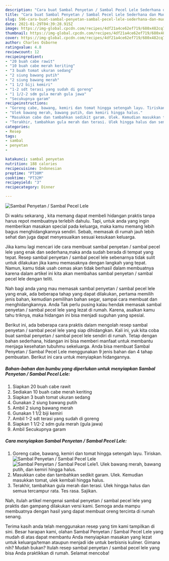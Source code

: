 ```yaml
---
description: "Cara buat Sambal Penyetan / Sambal Pecel Lele Sederhana dan Mudah Dibuat"
title: "Cara buat Sambal Penyetan / Sambal Pecel Lele Sederhana dan Mudah Dibuat"
slug: 596-cara-buat-sambal-penyetan-sambal-pecel-lele-sederhana-dan-mudah-dibuat
date: 2021-01-29T04:39:28.915Z
image: https://img-global.cpcdn.com/recipes/4df21a4ce62ef719/680x482cq70/sambal-penyetan-sambal-pecel-lele-foto-resep-utama.jpg
thumbnail: https://img-global.cpcdn.com/recipes/4df21a4ce62ef719/680x482cq70/sambal-penyetan-sambal-pecel-lele-foto-resep-utama.jpg
cover: https://img-global.cpcdn.com/recipes/4df21a4ce62ef719/680x482cq70/sambal-penyetan-sambal-pecel-lele-foto-resep-utama.jpg
author: Charles Osborne
ratingvalue: 4.8
reviewcount: 12
recipeingredient:
- "20 buah cabe rawit"
- "10 buah cabe merah keriting"
- "3 buah tomat ukuran sedang"
- "2 siung bawang putih"
- "2 siung bawang merah"
- "1 1/2 biji kemiri"
- "1-2 sdt terasi yang sudah di goreng"
- "1 1/2-2 sdm gula merah gula jawa"
- "Secukupnya garam"
recipeinstructions:
- "Goreng cabe, bawang, kemiri dan tomat hingga setengah layu. Tiriskan."
- "Ulek bawang merah, bawang putih, dan kemiri hingga halus."
- "Masukkan cabe dan tambahkan sedikit garam. Ulek. Kemudian masukkan tomat, ulek kembali hingga halus."
- "Terakhir, tambahkan gula merah dan terasi. Ulek hingga halus dan semua tercampur rata. Tes rasa. Sajikan."
categories:
- Resep
tags:
- sambal
- penyetan
- 

katakunci: sambal penyetan  
nutrition: 188 calories
recipecuisine: Indonesian
preptime: "PT30M"
cooktime: "PT32M"
recipeyield: "3"
recipecategory: Dinner

---
```



![Sambal Penyetan / Sambal Pecel Lele](https://img-global.cpcdn.com/recipes/4df21a4ce62ef719/680x482cq70/sambal-penyetan-sambal-pecel-lele-foto-resep-utama.jpg)

Di waktu  sekarang , kita memang dapat membeli hidangan praktis tanpa harus repot membuatnya terlebih dahulu. Tapi, untuk anda yang ingin memberikan masakan special pada keluarga, maka kamu memang lebih bagus menghidangkannya sendiri. Sebab, memasak di rumah jauh lebih sehat dan juga dapat menyesuaikan sesuai kesukaan keluarga.

Jika kamu lagi mencari ide cara membuat sambal penyetan / sambal pecel lele yang enak dan sederhana,maka anda sudah berada di tempat yang tepat. Resep sambal penyetan / sambal pecel lele  sebenarnya tidak sulit untuk dilakukan jika kamu memasaknya dengan langkah yang tepat. Namun, kamu tidak usah cemas akan tidak berhasil dalam membuatnya 
karena dalam artikel ini kita akan membahas sambal penyetan / sambal pecel lele dengan teliti.  



Nah bagi anda yang mau memasak sambal penyetan / sambal pecel lele yang enak, ada beberapa tahap yang dapat dilakukan, pertama memilih jenis bahan, kemudian pemilihan bahan segar, sampai cara membuat dan menghidangkannya. Anda Tak perlu pusing kalau hendak memasak sambal penyetan / sambal pecel lele yang lezat di rumah. Karena, asalkan kamu  tahu triknya, maka hidangan ini bisa menjadi suguhan yang spesial.

Berikut ini, ada beberapa cara praktis  dalam mengolah resep sambal penyetan / sambal pecel lele yang siap dihidangkan. Kali ini, yuk kita coba buat sambal penyetan / sambal pecel lele sendiri di rumah. Tetap dengan bahan sederhana, hidangan ini bisa memberi manfaat untuk membantu menjaga kesehatan tubuhmu sekeluarga. Anda bisa membuat Sambal Penyetan / Sambal Pecel Lele menggunakan 9 jenis bahan dan 4 tahap pembuatan. Berikut ini cara untuk menyiapkan hidangannya.

<!--inarticleads1-->

##### Bahan-bahan dan bumbu yang diperlukan untuk menyiapkan Sambal Penyetan / Sambal Pecel Lele:

1. Siapkan 20 buah cabe rawit
1. Sediakan 10 buah cabe merah keriting
1. Siapkan 3 buah tomat ukuran sedang
1. Gunakan 2 siung bawang putih
1. Ambil 2 siung bawang merah
1. Gunakan 1 1/2 biji kemiri
1. Ambil 1-2 sdt terasi yang sudah di goreng
1. Siapkan 1 1/2-2 sdm gula merah (gula jawa)
1. Ambil Secukupnya garam




<!--inarticleads2-->

##### Cara menyiapkan Sambal Penyetan / Sambal Pecel Lele:

1. Goreng cabe, bawang, kemiri dan tomat hingga setengah layu. Tiriskan.
<img src="https://img-global.cpcdn.com/steps/940637f447477dfa/160x128cq70/sambal-penyetan-sambal-pecel-lele-langkah-memasak-1-foto.jpg" alt="Sambal Penyetan / Sambal Pecel Lele"><img src="https://img-global.cpcdn.com/steps/6ac6c05fe5b957de/160x128cq70/sambal-penyetan-sambal-pecel-lele-langkah-memasak-1-foto.jpg" alt="Sambal Penyetan / Sambal Pecel Lele">1. Ulek bawang merah, bawang putih, dan kemiri hingga halus.
1. Masukkan cabe dan tambahkan sedikit garam. Ulek. Kemudian masukkan tomat, ulek kembali hingga halus.
1. Terakhir, tambahkan gula merah dan terasi. Ulek hingga halus dan semua tercampur rata. Tes rasa. Sajikan.




Nah, itulah artikel mengenai  sambal penyetan / sambal pecel lele  yang praktis dan gampang dilakukan versi kami. Semoga anda mampu membuatnya dengan hasil yang dapat membuat oreng tercinta di rumah senang. 

Terima kasih anda telah menggunakan resep yang tim kami tampilkan di sini. Besar harapan kami, olahan  Sambal Penyetan / Sambal Pecel Lele yang mudah di atas dapat membantu Anda menyiapkan masakan yang lezat untuk keluarga/teman ataupun menjadi ide untuk berbisnis kuliner. Gimana nih? Mudah bukan? Itulah resep sambal penyetan / sambal pecel lele yang bisa Anda praktikkan di rumah. Selamat mencoba!

